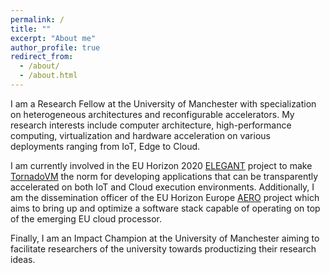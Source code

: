 ```yaml
---
permalink: /
title: ""
excerpt: "About me"
author_profile: true
redirect_from: 
  - /about/
  - /about.html
---
```


I am a Research Fellow at the University of Manchester with specialization on heterogeneous architectures and reconfigurable accelerators. My research interests include computer architecture, high-performance computing, virtualization and hardware acceleration on various deployments ranging from IoT, Edge to Cloud. 

I am currently involved in the EU Horizon 2020 [ELEGANT](https://www.elegant-h2020.eu/) project to make [TornadoVM](https://www.tornadovm.org/) the norm for developing applications that can be transparently accelerated on both IoT and Cloud execution environments. Additionally, I am the dissemination officer of the EU Horizon Europe [AERO](https://aero-project.eu/) project which aims to bring up and optimize a software stack capable of operating on top of the emerging EU cloud processor.

Finally, I am an Impact Champion at the University of Manchester aiming to facilitate researchers of the university towards productizing their research ideas.
